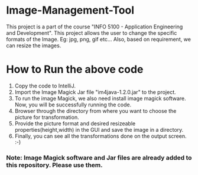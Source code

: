 # Image-Management-Tool
This project is a part of the course "INFO 5100 - Application Engineering and Development". This project allows the user to change the specific formats of the Image. Eg: jpg, png, gif etc... Also, based on requirement, we can resize the images.

# How to Run the above code
1. Copy the code to IntelliJ.
2. Import the Image Magick Jar file "im4java-1.2.0.jar" to the project.
3. To run the image Magick, we also need install image magick software. Now, you will be successfully running the code.
4. Browser through the directory from where you want to choose the picture for transformation.
5. Provide the picture format and desired resizeable properties(height,width) in the GUI and save the image in a directory.
6. Finally, you can see all the transformations done on the output screen. :-)


### Note: Image Magick software and Jar files are already added to this repository. Please use them.
